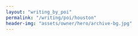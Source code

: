 ```yaml
---
layout: "writing_by_poi"
permalink: "/writing/poi/houston"
header-img: "assets/owner/hero/archive-bg.jpg"
---
```


